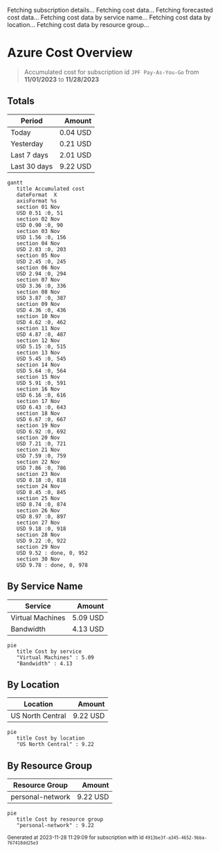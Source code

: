 Fetching subscription details...
Fetching cost data...
Fetching forecasted cost data...
Fetching cost data by service name...
Fetching cost data by location...
Fetching cost data by resource group...
# Azure Cost Overview

> Accumulated cost for subscription id `JPF Pay-As-You-Go` from **11/01/2023** to **11/28/2023**

## Totals

|Period|Amount|
|---|---:|
|Today|0.04 USD|
|Yesterday|0.21 USD|
|Last 7 days|2.01 USD|
|Last 30 days|9.22 USD|

```mermaid
gantt
   title Accumulated cost
   dateFormat  X
   axisFormat %s
   section 01 Nov
   USD 0.51 :0, 51
   section 02 Nov
   USD 0.90 :0, 90
   section 03 Nov
   USD 1.56 :0, 156
   section 04 Nov
   USD 2.03 :0, 203
   section 05 Nov
   USD 2.45 :0, 245
   section 06 Nov
   USD 2.94 :0, 294
   section 07 Nov
   USD 3.36 :0, 336
   section 08 Nov
   USD 3.87 :0, 387
   section 09 Nov
   USD 4.36 :0, 436
   section 10 Nov
   USD 4.62 :0, 462
   section 11 Nov
   USD 4.87 :0, 487
   section 12 Nov
   USD 5.15 :0, 515
   section 13 Nov
   USD 5.45 :0, 545
   section 14 Nov
   USD 5.64 :0, 564
   section 15 Nov
   USD 5.91 :0, 591
   section 16 Nov
   USD 6.16 :0, 616
   section 17 Nov
   USD 6.43 :0, 643
   section 18 Nov
   USD 6.67 :0, 667
   section 19 Nov
   USD 6.92 :0, 692
   section 20 Nov
   USD 7.21 :0, 721
   section 21 Nov
   USD 7.59 :0, 759
   section 22 Nov
   USD 7.86 :0, 786
   section 23 Nov
   USD 8.18 :0, 818
   section 24 Nov
   USD 8.45 :0, 845
   section 25 Nov
   USD 8.74 :0, 874
   section 26 Nov
   USD 8.97 :0, 897
   section 27 Nov
   USD 9.18 :0, 918
   section 28 Nov
   USD 9.22 :0, 922
   section 29 Nov
   USD 9.52 : done, 0, 952
   section 30 Nov
   USD 9.78 : done, 0, 978
```

## By Service Name

|Service|Amount|
|---|---:|
|Virtual Machines|5.09 USD|
|Bandwidth|4.13 USD|

```mermaid
pie
   title Cost by service
   "Virtual Machines" : 5.09
   "Bandwidth" : 4.13
```

## By Location

|Location|Amount|
|---|---:|
|US North Central|9.22 USD|

```mermaid
pie
   title Cost by location
   "US North Central" : 9.22
```

## By Resource Group

|Resource Group|Amount|
|---|---:|
|personal-network|9.22 USD|

```mermaid
pie
   title Cost by resource group
   "personal-network" : 9.22
```

<sup>Generated at 2023-11-28 11:29:09 for subscription with id `4913be3f-a345-4652-9bba-767418dd25e3`</sup>
